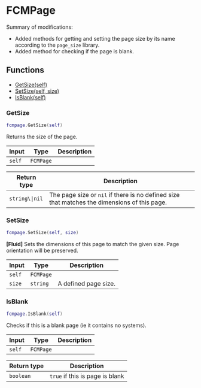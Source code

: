 # FCMPage

Summary of modifications:
- Added methods for getting and setting the page size by its name according to the `page_size` library.
- Added method for checking if the page is blank.

## Functions

- [GetSize(self)](#getsize)
- [SetSize(self, size)](#setsize)
- [IsBlank(self)](#isblank)

### GetSize

```lua
fcmpage.GetSize(self)
```

Returns the size of the page.

| Input | Type | Description |
| ----- | ---- | ----------- |
| `self` | `FCMPage` |  |

| Return type | Description |
| ----------- | ----------- |
| `string\\|nil` | The page size or `nil` if there is no defined size that matches the dimensions of this page. |

### SetSize

```lua
fcmpage.SetSize(self, size)
```

**[Fluid]**
Sets the dimensions of this page to match the given size. Page orientation will be preserved.

| Input | Type | Description |
| ----- | ---- | ----------- |
| `self` | `FCMPage` |  |
| `size` | `string` | A defined page size. |

### IsBlank

```lua
fcmpage.IsBlank(self)
```

Checks if this is a blank page (ie it contains no systems).

| Input | Type | Description |
| ----- | ---- | ----------- |
| `self` | `FCMPage` |  |

| Return type | Description |
| ----------- | ----------- |
| `boolean` | `true` if this is page is blank |
